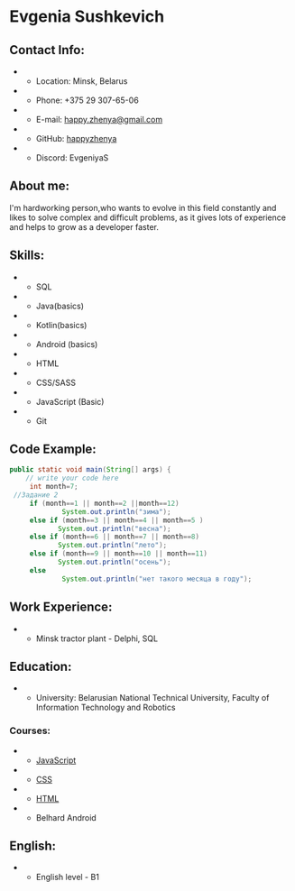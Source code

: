 # Evgenia Sushkevich

## Contact Info:

- - Location: Minsk, Belarus
- - Phone: +375 29 307-65-06
- - E-mail: happy.zhenya@gmail.com
- - GitHub: [happyzhenya](https://github.com/happyzhenya)
- - Discord: EvgeniyaS

## About me:

I'm hardworking person,who wants to evolve in this field constantly and likes to solve complex and difficult problems, as it gives lots of experience and helps to grow as a developer faster.

## Skills:

- - SQL
- - Java(basics)
- - Kotlin(basics)
- - Android (basics)
- - HTML
- - CSS/SASS
- - JavaScript (Basic)
- - Git

## Code Example:

```java
public static void main(String[] args) {
	// write your code here
     int month=7;
 //Задание 2
     if (month==1 || month==2 ||month==12)
             System.out.println("зима");
     else if (month==3 || month==4 || month==5 )
            System.out.println("весна");
     else if (month==6 || month==7 || month==8)
            System.out.println("лето");
     else if (month==9 || month==10 || month==11)
            System.out.println("осень");
     else
             System.out.println("нет такого месяца в году");

```

## Work Experience:

- - Minsk tractor plant - Delphi, SQL

## Education:

- - University: Belarusian National Technical University, Faculty of Information Technology and Robotics

### Courses:

- - [JavaScript](https://learn.javascript.ru/)
- - [CSS](https://ru.code-basics.com/languages/css)
- - [HTML](https://ru.code-basics.com/languages/html)
- - Belhard Android

## English:

- - English level - B1
